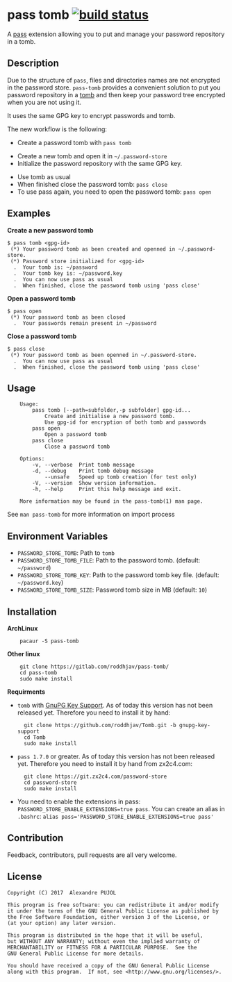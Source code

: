 # pass tomb [![build status](https://gitlab.com/roddhjav/pass-tomb/badges/master/build.svg)][1]

A [pass](https://www.passwordstore.org/) extension allowing you to put and
manage your password repository in a tomb.

## Description

Due to the structure of `pass`, files and directories names are not encrypted in
the password store. `pass-tomb` provides a convenient solution to put you password
repository in a [tomb](https://github.com/dyne/Tomb) and then keep your password
tree encrypted when you are not using it.

It uses the same GPG key to encrypt passwords and tomb.

The new workflow is the following:
* Create a password tomb with `pass tomb`
 - Create a new tomb and open it in `~/.password-store`
 - Initialize the password repository with the same GPG key.
* Use tomb as usual
* When finished close the password tomb: `pass close`
* To use pass again, you need to open the password tomb: `pass open`

## Examples

**Create a new password tomb**
```
$ pass tomb <gpg-id>
 (*) Your password tomb as been created and openned in ~/.password-store.
 (*) Password store initialized for <gpg-id>
  .  Your tomb is: ~/password
  .  Your tomb key is: ~/password.key
  .  You can now use pass as usual
  .  When finished, close the password tomb using 'pass close'
```

**Open a password tomb**
```
$ pass open
 (*) Your password tomb as been closed
  .  Your passwords remain present in ~/password
```

**Close a password tomb**
```
$ pass close
 (*) Your password tomb as been openned in ~/.password-store.
  .  You can now use pass as usual
  .  When finished, close the password tomb using 'pass close'
```

## Usage

		Usage:
		    pass tomb [--path=subfolder,-p subfolder] gpg-id...
		        Create and initialise a new password tomb.
		        Use gpg-id for encryption of both tomb and passwords
		    pass open
		        Open a password tomb
		    pass close
		        Close a password tomb

		Options:
		    -v, --verbose  Print tomb message
		    -d, --debug    Print tomb debug message
		        --unsafe   Speed up tomb creation (for test only)
		    -V, --version  Show version information.
		    -h, --help	   Print this help message and exit.

		More information may be found in the pass-tomb(1) man page.


See `man pass-tomb` for more information on import process

## Environment Variables

* `PASSWORD_STORE_TOMB`: Path to `tomb`
* `PASSWORD_STORE_TOMB_FILE`: Path to the password tomb. (default: `~/password`)
* `PASSWORD_STORE_TOMB_KEY`: Path to the password tomb key file. (default: `~/password.key`)
* `PASSWORD_STORE_TOMB_SIZE`: Password tomb size in MB (default: `10`)

## Installation

**ArchLinux**

		pacaur -S pass-tomb

**Other linux**

		git clone https://gitlab.com/roddhjav/pass-tomb/
		cd pass-tomb
		sudo make install

**Requirments**

* `tomb` with [GnuPG Key Support](https://github.com/dyne/Tomb/pull/244).
As of today this version has not been released yet. Therefore you need to
install it by hand:

		git clone https://github.com/roddhjav/Tomb.git -b gnupg-key-support
		cd Tomb
		sudo make install

* `pass 1.7.0` or greater. As of today this version has not been released yet.
Therefore you need to install it by hand from zx2c4.com:

		git clone https://git.zx2c4.com/password-store
		cd password-store
		sudo make install

* You need to enable the extensions in pass: `PASSWORD_STORE_ENABLE_EXTENSIONS=true pass`.
You can create an alias in `.bashrc`: `alias pass='PASSWORD_STORE_ENABLE_EXTENSIONS=true pass'`


## Contribution
Feedback, contributors, pull requests are all very welcome.


## License

    Copyright (C) 2017  Alexandre PUJOL

    This program is free software: you can redistribute it and/or modify
    it under the terms of the GNU General Public License as published by
    the Free Software Foundation, either version 3 of the License, or
    (at your option) any later version.

    This program is distributed in the hope that it will be useful,
    but WITHOUT ANY WARRANTY; without even the implied warranty of
    MERCHANTABILITY or FITNESS FOR A PARTICULAR PURPOSE.  See the
    GNU General Public License for more details.

    You should have received a copy of the GNU General Public License
    along with this program.  If not, see <http://www.gnu.org/licenses/>.

[1]: https://gitlab.com/roddhjav/pass-tomb/commits/master
